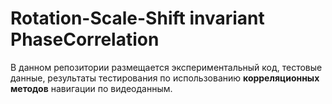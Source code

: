 # Rotation-Scale-Shift invariant PhaseCorrelation #

В данном репозитории размещается экспериментальный код, тестовые данные,
результаты тестирования по использованию **корреляционных методов**
навигации по видеоданным.

